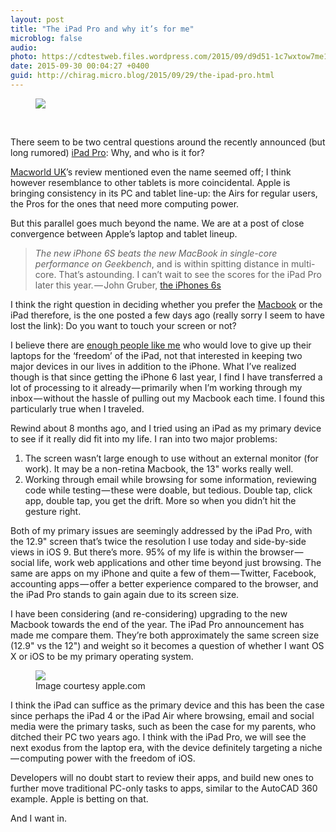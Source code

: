 ```yaml
---
layout: post
title: "The iPad Pro and why it’s for me"
microblog: false
audio: 
photo: https://cdtestweb.files.wordpress.com/2015/09/d9d51-1c7wxtow7me1pk8vg8dhkza.png
date: 2015-09-30 00:04:27 +0400
guid: http://chirag.micro.blog/2015/09/29/the-ipad-pro.html
---
```

<figure><img src="https://cdn-images-1.medium.com/max/NaN/1*tjilGZOL1yk6GuuBj0hm1g.png"></figure>
<br>





<p>There seem to be two central questions around the recently announced (but long rumored) <a href="http://www.apple.com/ipad-pro/" target="_blank">iPad Pro</a>: Why, and who is it for?</p>










<p><a href="http://www.macworld.co.uk/review/ipad/ipad-pro-review-3580947/" target="_blank">Macworld UK</a>’s review mentioned even the name seemed off; I think however resemblance to other tablets is more coincidental. Apple is bringing consistency in its PC and tablet line-up: the Airs for regular users, the Pros for the ones that need more computing power.</p>
<p>But this parallel goes much beyond the name. We are at a post of close convergence between Apple’s laptop and tablet lineup.</p>
<blockquote>
<em>The new iPhone 6S beats the new MacBook in single-core performance on Geekbench</em>, and is within spitting distance in multi-core. That’s astounding. I can’t wait to see the scores for the iPad Pro later this year. — John Gruber, <a href="http://daringfireball.net/2015/09/the_iphones_6s" target="_blank">the iPhones 6s</a>
</blockquote>
<p>I think the right question in deciding whether you prefer the <a href="http://www.apple.com/macbook/" target="_blank">Macbook</a> or the iPad therefore, is the one posted a few days ago (really sorry I seem to have lost the link): Do you want to touch your screen or not?</p>
<p>I believe there are <a href="https://500ish.com/crossing-the-ipad-rubicon-51bbdb52bf48" target="_blank">enough people like me</a> who would love to give up their laptops for the ‘freedom’ of the iPad, not that interested in keeping two major devices in our lives in addition to the iPhone. What I’ve realized though is that since getting the iPhone 6 last year, I find I have transferred a lot of processing to it already — primarily when I’m working through my inbox — without the hassle of pulling out my Macbook each time. I found this particularly true when I traveled.</p>
<p>Rewind about 8 months ago, and I tried using an iPad as my primary device to see if it really did fit into my life. I ran into two major problems:</p>
<ol>
<li>The screen wasn’t large enough to use without an external monitor (for work). It may be a non-retina Macbook, the 13" works really well.</li>
<li>Working through email while browsing for some information, reviewing code while testing — these were doable, but tedious. Double tap, click app, double tap, you get the drift. More so when you didn’t hit the gesture right.</li>
</ol>
<p>Both of my primary issues are seemingly addressed by the iPad Pro, with the 12.9" screen that’s twice the resolution I use today and side-by-side views in iOS 9. But there’s more. 95% of my life is within the browser — social life, work web applications and other time beyond just browsing. The same are apps on my iPhone and quite a few of them — Twitter, Facebook, accounting apps — offer a better experience compared to the browser, and the iPad Pro stands to gain again due to its screen size.</p>
<p>I have been considering (and re-considering) upgrading to the new Macbook towards the end of the year. The iPad Pro announcement has made me compare them. They’re both approximately the same screen size (12.9" vs the 12") and weight so it becomes a question of whether I want OS X or iOS to be my primary operating system.</p>
<figure class="wp-caption">

<img src="https://cdtestweb.files.wordpress.com/2015/09/d9d51-1c7wxtow7me1pk8vg8dhkza.png">

<figcaption class="wp-caption-text">Image courtesy apple.com</figcaption></figure><p>I think the iPad can suffice as the primary device and this has been the case since perhaps the iPad 4 or the iPad Air where browsing, email and social media were the primary tasks, such as been the case for my parents, who ditched their PC two years ago. I think with the iPad Pro, we will see the next exodus from the laptop era, with the device definitely targeting a niche — computing power with the freedom of iOS.</p>
<p>Developers will no doubt start to review their apps, and build new ones to further move traditional PC-only tasks to apps, similar to the AutoCAD 360 example. Apple is betting on that.</p>
<p>And I want in.</p>
